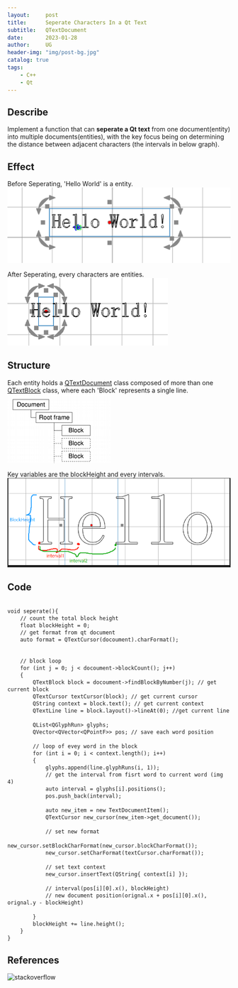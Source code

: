 ```yaml
---
layout:     post
title:      Seperate Characters In a Qt Text
subtitle:   QTextDocument
date:       2023-01-28
author:     UG
header-img: "img/post-bg.jpg"
catalog: true
tags:
    - C++ 
    - Qt
---
```


## Describe
Implement a function that can **seperate a Qt text** from one document(entity) into multiple documents(entities), with the key focus being on determining the distance between adjacent characters (the intervals in below graph).

## Effect
Before Seperating, 'Hello World' is a entity.
![image](/img/20230128/6.1.png)

After Seperating, every characters are entities.
![image](/img/20230128/6.2.png)

## Structure
Each entity holds a [QTextDocument](https://doc.qt.io/qt-6/qtextdocument.html) class composed of more than one [QTextBlock](https://doc.qt.io/qt-6/qtextblock.html) class, where each 'Block' represents a single line.  
![image](/img/20230128/6.3.png)

Key variables are the blockHeight and every intervals.
![image](/img/20230128/6.4.png)

## Code
```

void seperate(){
    // count the total block height
    float blockHeight = 0;
    // get format from qt document
    auto format = QTextCursor(docoument).charFormat();


    // block loop
    for (int j = 0; j < docoument->blockCount(); j++) 
    {       
        QTextBlock block = docoument->findBlockByNumber(j); // get current block
        QTextCursor textCursor(block); // get current cursor 
        QString context = block.text(); // get current context
        QTextLine line = block.layout()->lineAt(0); //get current line
        
        QList<QGlyphRun> glyphs;
        QVector<QVector<QPointF>> pos; // save each word position
        
        // loop of evey word in the block
        for (int i = 0; i < context.length(); i++)
        {
            glyphs.append(line.glyphRuns(i, 1));
            // get the interval from fisrt word to current word (img 4)
            auto interval = glyphs[i].positions(); 
            pos.push_back(interval); 

            auto new_item = new TextDocumentItem();
            QTextCursor new_cursor(new_item->get_document());

            // set new format 
            new_cursor.setBlockCharFormat(new_cursor.blockCharFormat());
            new_cursor.setCharFormat(textCursor.charFormat());

            // set text context
            new_cursor.insertText(QString{ context[i] });

            // interval(pos[i][0].x(), blockHeight)
            // new document position(orignal.x + pos[i][0].x(), orignal.y - blockHeight)

        }
        blockHeight += line.height();
    }
}
```

## References
![stackoverflow](https://stackoverflow.com/questions/63248010/how-do-i-correctly-render-individual-letters-in-different-colors-with-alpha-blen)